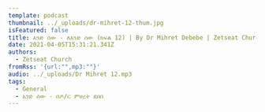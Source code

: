 ```yaml
---
template: podcast
thumbnail: ../_uploads/dr-mihret-12-thum.jpg
isFeatured: false
title: አንድ ሰው - ለአንድ ሰው (ክፍል 12) | By Dr Mihret Debebe | Zetseat Church
date: 2021-04-05T15:31:21.341Z
authors:
  - Zetseat Church
fromRss: '{url:"",mp3:""}'
audio: ../_uploads/Dr Mihret 12.mp3
tags:
  - General
  - አንድ ሰው - በዶ/ር ምሀረት ደበበ
---
```

